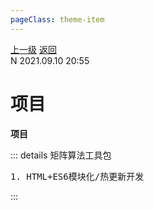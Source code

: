 ```yaml
---
pageClass: theme-item
---
```

<div class="extend-header">
    <div class="info">
        <div class="record">
            <a class="back" href="./">上一级</a>
            <a class="back" href="./">返回</a>
        </div>        
        <div class="mini">
            <span>N 2021.09.10 20:55</span>
        </div>
    </div>
    <div class="content"></div>
</div>
<div class="content-header">
<h1>项目</h1><strong>项目</strong>
</div>
<div class="static-content">


::: details 矩阵算法工具包
<pre>
1. HTML+ES6模块化/热更新开发
</pre>
:::

</div>